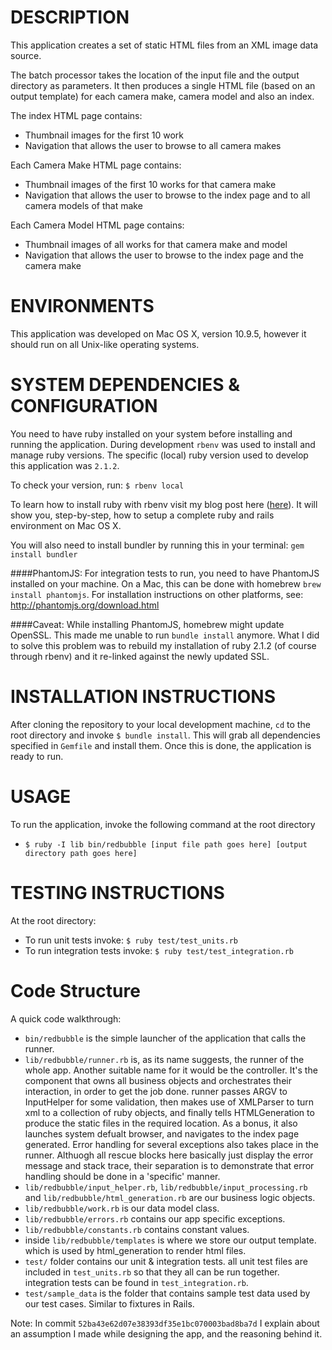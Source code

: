 DESCRIPTION
===================
This application creates a set of static HTML files from an XML image data source.

The batch processor takes the location of the input file and the output directory as parameters. It then produces a single HTML file (based on an output template) for each camera make, camera model and also an index.

The index HTML page contains:
- Thumbnail images for the first 10 work
- Navigation that allows the user to browse to all camera makes

Each Camera Make HTML page contains:
- Thumbnail images of the first 10 works for that camera make
- Navigation that allows the user to browse to the index page and to all camera models of that make

Each Camera Model HTML page contains:
- Thumbnail images of all works for that camera make and model
- Navigation that allows the user to browse to the index page and the camera make


ENVIRONMENTS
============
This application was developed on Mac OS X, version 10.9.5, however it should run on all Unix-like operating systems.


SYSTEM DEPENDENCIES & CONFIGURATION
===================================
You need to have ruby installed on your system before installing and running the application. During development `rbenv` was used to install and manage ruby versions. The specific (local) ruby version used to develop this application was `2.1.2`.

To check your version, run:
`$ rbenv local`

To learn how to install ruby with rbenv visit my blog post here ([here](http://blog.parsalabs.com/blog/2013/08/27/setting-up-a-ruby-on-rails-4-development-environment-on-a-clean-mac-os-x-installation/)). It will show you, step-by-step, how to setup a complete ruby and rails environment on Mac OS X.

You will also need to install bundler by running this in your terminal:
`gem install bundler`

####PhantomJS:
For integration tests to run, you need to have PhantomJS installed on your machine. On a Mac, this can be done with homebrew `brew install phantomjs`. For installation instructions on other platforms, see: http://phantomjs.org/download.html

####Caveat:
While installing PhantomJS, homebrew might update OpenSSL. This made me unable to run `bundle install` anymore. What I did to solve this problem was to rebuild my installation of ruby 2.1.2 (of course through rbenv) and it re-linked against the newly updated SSL.


INSTALLATION INSTRUCTIONS
=========================
After cloning the repository to your local development machine, `cd` to the root directory and invoke `$ bundle install`. This will grab all dependencies specified in `Gemfile` and install them. Once this is done, the application is ready to run.


USAGE 
=====
To run the application, invoke the following command at the root directory
- `$ ruby -I lib bin/redbubble [input file path goes here] [output directory path goes here]`


TESTING INSTRUCTIONS
====================
At the root directory: 
- To run unit tests invoke: `$ ruby test/test_units.rb`
- To run integration tests invoke: `$ ruby test/test_integration.rb`

Code Structure
==============
A quick code walkthrough:
- `bin/redbubble` is the simple launcher of the application that calls the runner.
- `lib/redbubble/runner.rb` is, as its name suggests, the runner of the whole app. Another suitable name for it would be the controller. It's the component that owns all business objects and orchestrates their interaction, in order to get the job done. runner passes ARGV to InputHelper for some validation, then makes use of XMLParser to turn xml to a collection of ruby objects, and finally tells HTMLGeneration to produce the static files in the required location. As a bonus, it also launches system defualt browser, and navigates to the index page generated. Error handling for several exceptions also takes place in the runner. Althuogh all rescue blocks here basically just display the error message and stack trace, their separation is to demonstrate that error handling should be done in a 'specific' manner.
- `lib/redbubble/input_helper.rb`, `lib/redbubble/input_processing.rb` and `lib/redbubble/html_generation.rb` are our business logic objects.
- `lib/redbubble/work.rb` is our data model class.
- `lib/redbubble/errors.rb` contains our app specific exceptions.
- `lib/redbubble/constants.rb` contains constant values.
- inside `lib/redbubble/templates` is where we store our output template. which is used by html_generation to render html files.
- `test/` folder contains our unit & integration tests. all unit test files are included in `test_units.rb` so that they all can be run together. integration tests can be found in `test_integration.rb`.
- `test/sample_data` is the folder that contains sample test data used by our test cases. Similar to fixtures in Rails.

Note: In commit `52ba43e62d07e38393df35e1bc070003bad8ba7d` I explain about an assumption I made while designing the app, and the reasoning behind it.
